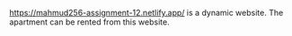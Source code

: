 https://mahmud256-assignment-12.netlify.app/ is a dynamic website. The apartment can be rented from this website.